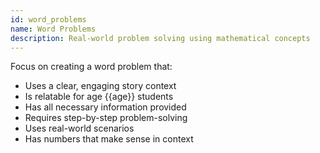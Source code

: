 ```yaml
---
id: word_problems
name: Word Problems
description: Real-world problem solving using mathematical concepts
---
```


Focus on creating a word problem that:
- Uses a clear, engaging story context
- Is relatable for age {{age}} students
- Has all necessary information provided
- Requires step-by-step problem-solving
- Uses real-world scenarios
- Has numbers that make sense in context
